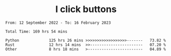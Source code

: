 <h1 align="center">
I click buttons
</h1>

<!--START_SECTION:waka-->

```text
From: 12 September 2022 - To: 16 February 2023

Total Time: 169 hrs 54 mins

Python             125 hrs 26 mins >>>>>>>>>>>>>>>>>>-------   73.82 %
Rust               12 hrs 14 mins  >>-----------------------   07.20 %
Other              8 hrs 18 mins   >------------------------   04.89 %
```

<!--END_SECTION:waka-->
